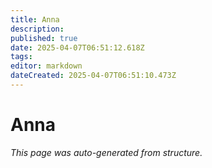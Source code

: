 ```yaml
---
title: Anna
description: 
published: true
date: 2025-04-07T06:51:12.618Z
tags: 
editor: markdown
dateCreated: 2025-04-07T06:51:10.473Z
---
```


# Anna

*This page was auto-generated from structure.*